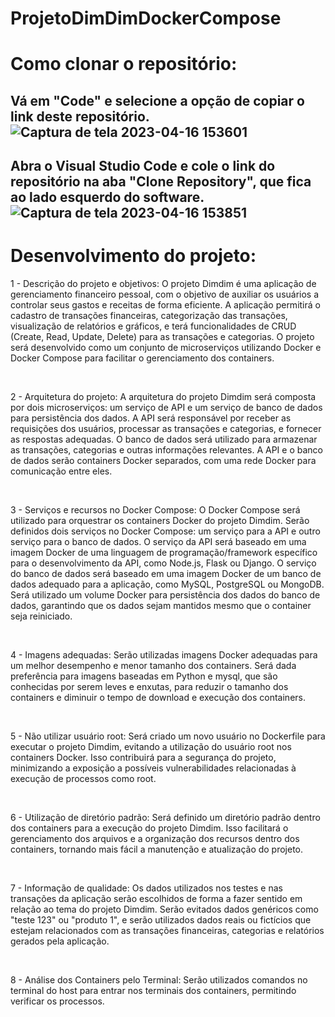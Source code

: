 # ProjetoDimDimDockerCompose

# Como clonar o repositório:

Vá em "Code" e selecione a opção de copiar o link deste repositório.
![Captura de tela 2023-04-16 153601](https://user-images.githubusercontent.com/100175547/232334382-c36d86b5-7845-41cc-b5ba-394d9ab9512c.png)
---------------------------------------------------
Abra o Visual Studio Code e cole o link do repositório na aba "Clone Repository", que fica ao lado esquerdo do software.
![Captura de tela 2023-04-16 153851](https://user-images.githubusercontent.com/100175547/232334554-40d769dc-9779-4206-8e95-f700d4754a93.png)
-----------------------------------------------------
# Desenvolvimento do projeto:

1 - Descrição do projeto e objetivos:
O projeto Dimdim é uma aplicação de gerenciamento financeiro pessoal, com o objetivo de auxiliar os usuários a controlar seus gastos e receitas de forma eficiente. A aplicação permitirá o cadastro de transações financeiras, categorização das transações, visualização de relatórios e gráficos, e terá funcionalidades de CRUD (Create, Read, Update, Delete) para as transações e categorias. O projeto será desenvolvido como um conjunto de microserviços utilizando Docker e Docker Compose para facilitar o gerenciamento dos containers.

 

2 - Arquitetura do projeto:
A arquitetura do projeto Dimdim será composta por dois microserviços: um serviço de API e um serviço de banco de dados para persistência dos dados. A API será responsável por receber as requisições dos usuários, processar as transações e categorias, e fornecer as respostas adequadas. O banco de dados será utilizado para armazenar as transações, categorias e outras informações relevantes. A API e o banco de dados serão containers Docker separados, com uma rede Docker para comunicação entre eles.

 

3 - Serviços e recursos no Docker Compose:
O Docker Compose será utilizado para orquestrar os containers Docker do projeto Dimdim. Serão definidos dois serviços no Docker Compose: um serviço para a API e outro serviço para o banco de dados. O serviço da API será baseado em uma imagem Docker de uma linguagem de programação/framework específico para o desenvolvimento da API, como Node.js, Flask ou Django. O serviço do banco de dados será baseado em uma imagem Docker de um banco de dados adequado para a aplicação, como MySQL, PostgreSQL ou MongoDB. Será utilizado um volume Docker para persistência dos dados do banco de dados, garantindo que os dados sejam mantidos mesmo que o container seja reiniciado.

 

4 - Imagens adequadas:
Serão utilizadas imagens Docker adequadas para um melhor desempenho e menor tamanho dos containers. Será dada preferência para imagens baseadas em Python e mysql, que são conhecidas por serem leves e enxutas, para reduzir o tamanho dos containers e diminuir o tempo de download e execução dos containers.

 

5 - Não utilizar usuário root:
Será criado um novo usuário no Dockerfile para executar o projeto Dimdim, evitando a utilização do usuário root nos containers Docker. Isso contribuirá para a segurança do projeto, minimizando a exposição a possíveis vulnerabilidades relacionadas à execução de processos como root.

 

6 - Utilização de diretório padrão:
Será definido um diretório padrão dentro dos containers para a execução do projeto Dimdim. Isso facilitará o gerenciamento dos arquivos e a organização dos recursos dentro dos containers, tornando mais fácil a manutenção e atualização do projeto.

 

7 - Informação de qualidade:
Os dados utilizados nos testes e nas transações da aplicação serão escolhidos de forma a fazer sentido em relação ao tema do projeto Dimdim. Serão evitados dados genéricos como "teste 123" ou "produto 1", e serão utilizados dados reais ou fictícios que estejam relacionados com as transações financeiras, categorias e relatórios gerados pela aplicação.

 

8 - Análise dos Containers pelo Terminal:
Serão utilizados comandos no terminal do host para entrar nos terminais dos containers, permitindo verificar os processos.
